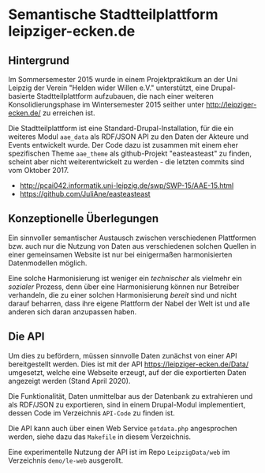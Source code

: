 # Semantische Stadtteilplattform leipziger-ecken.de 

## Hintergrund

Im Sommersemester 2015 wurde in einem Projektpraktikum an der Uni Leipzig der
Verein "Helden wider Willen e.V." unterstützt, eine Drupal-basierte
Stadtteilplattform aufzubauen, die nach einer weiteren Konsolidierungsphase im
Wintersemester 2015 seither unter <http://leipziger-ecken.de/> zu erreichen
ist.

Die Stadtteilplattform ist eine Standard-Drupal-Installation, für die ein
weiteres Modul `aae_data` als RDF/JSON API zu den Daten der Akteure und Events
entwickelt wurde.  Der Code dazu ist zusammen mit einem eher spezifischen
Theme `aae_theme` als github-Projekt "easteasteast" zu finden, scheint aber
nicht weiterentwickelt zu werden - die letzten commits sind vom Oktober 2017.

- <http://pcai042.informatik.uni-leipzig.de/swp/SWP-15/AAE-15.html>
- <https://github.com/JuliAne/easteasteast>

## Konzeptionelle Überlegungen 

Ein sinnvoller semantischer Austausch zwischen verschiedenen Plattformen
bzw. auch nur die Nutzung von Daten aus verschiedenen solchen Quellen in einer
gemeinsamen Website ist nur bei einigermaßen harmonisierten Datenmodellen
möglich.

Eine solche Harmonisierung ist weniger ein _technischer_ als vielmehr ein
_sozialer_ Prozess, denn über eine Harmonisierung können nur Betreiber
verhandeln, die zu einer solchen Harmonisierung _bereit_ sind und nicht darauf
beharren, dass ihre eigene Plattform der Nabel der Welt ist und alle anderen
sich daran anzupassen haben.

## Die API

Um dies zu befördern, müssen sinnvolle Daten zunächst von einer API
bereitgestellt werden.  Dies ist mit der API
<https://leipziger-ecken.de/Data/> umgesetzt, welche eine Webseite erzeugt,
auf der die exportierten Daten angezeigt werden (Stand April 2020).

Die Funktionalität, Daten unmittelbar aus der Datenbank zu extrahieren und als
RDF/JSON zu exportieren, sind in einem Drupal-Modul implementiert, dessen Code
im Verzeichnis `API-Code` zu finden ist.

Die API kann auch über einen Web Service `getdata.php` angesprochen werden,
siehe dazu das `Makefile` in diesem Verzeichnis.

Eine experimentelle Nutzung der API ist im Repo `LeipzigData/web` im
Verzeichnis `demo/le-web` ausgerollt. 